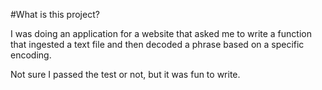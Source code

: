 #What is this project?

I was doing an application for a website that asked me to
write a function that ingested a text file and then decoded a
phrase based on a specific encoding.

Not sure I passed the test or not, but it was fun to write.